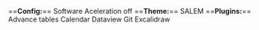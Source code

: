==**Config:**==
Software Aceleration off
==**Theme:**==
SALEM
==**Plugins:**==
Advance tables
Calendar
Dataview
Git
Excalidraw